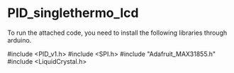 # PID_singlethermo_lcd

To run the attached code, you need to install the following libraries through arduino.

#include <PID_v1.h>
#include <SPI.h>
#include "Adafruit_MAX31855.h"
#include <LiquidCrystal.h>

